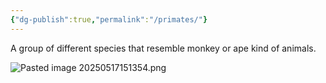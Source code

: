 ```yaml
---
{"dg-publish":true,"permalink":"/primates/"}
---
```


A group of different species that resemble monkey or ape kind of animals.

![Pasted image 20250517151354.png](/img/user/assets/Pasted%20image%2020250517151354.png)